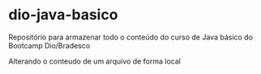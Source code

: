 # dio-java-basico
Repositório para armazenar todo o conteúdo do curso de Java básico do Bootcamp Dio/Bradesco

Alterando o conteudo de um arquivo de forma local